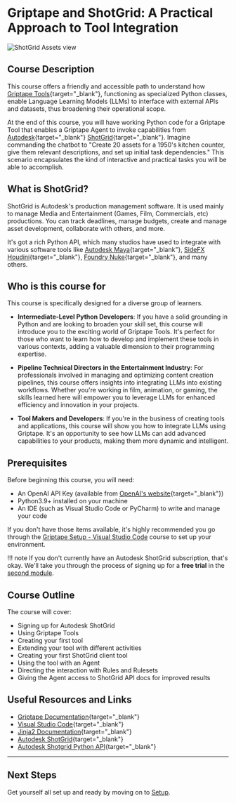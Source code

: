 # Griptape and ShotGrid: A Practical Approach to Tool Integration
![ShotGrid Assets view](assets/img/shotgrid_assets.png)

## Course Description
This course offers a friendly and accessible path to understand how [Griptape Tools](https://docs.griptape.ai/latest/griptape-tools/){target="_blank"}, functioning as specialized Python classes, enable Language Learning Models (LLMs) to interface with external APIs and datasets, thus broadening their operational scope.

At the end of this course, you will have working Python code for a Griptape Tool that enables a Griptape Agent to invoke capabilities from [Autodesk](https://www.shotgridsoftware.com/){target="_blank"} [ShotGrid](https://www.shotgridsoftware.com/){target="_blank"}. Imagine commanding the chatbot to "Create 20 assets for a 1950's kitchen counter, give them relevant descriptions, and set up initial task dependencies." This scenario encapsulates the kind of interactive and practical tasks you will be able to accomplish. 

## What is ShotGrid?
ShotGrid is Autodesk's production management software. It is used mainly to manage Media and Entertainment (Games, Film, Commercials, etc) productions. You can track deadlines, manage budgets, create and manage asset development, collaborate with others, and more. 

It's got a rich Python API, which many studios have used to integrate with various software tools like [Autodesk Maya](https://www.autodesk.com/za/products/maya/overview-dts){target="_blank"}, [SideFX Houdini](https://www.sidefx.com/products/houdini/){target="_blank"}, [Foundry Nuke](https://www.foundry.com/products/nuke-family/nuke){target="_blank"}, and many others.


## Who is this course for
This course is specifically designed for a diverse group of learners.

* **Intermediate-Level Python Developers**: If you have a solid grounding in Python and are looking to broaden your skill set, this course will introduce you to the exciting world of Griptape Tools. It's perfect for those who want to learn how to develop and implement these tools in various contexts, adding a valuable dimension to their programming expertise.

* **Pipeline Technical Directors in the Entertainment Industry**: For professionals involved in managing and optimizing content creation pipelines, this course offers insights into integrating LLMs into existing workflows. Whether you're working in film, animation, or gaming, the skills learned here will empower you to leverage LLMs for enhanced efficiency and innovation in your projects.

* **Tool Makers and Developers**: If you're in the business of creating tools and applications, this course will show you how to integrate LLMs using Griptape. It's an opportunity to see how LLMs can add advanced capabilities to your products, making them more dynamic and intelligent.

## Prerequisites
Before beginning this course, you will need:

- An OpenAI API Key (available from [OpenAI's website](https://beta.openai.com/account/api-keys){target="_blank"})
- Python3.9+ installed on your machine
- An IDE (such as Visual Studio Code or PyCharm) to write and manage your code

If you don't have those items available, it's highly recommended you go through the [Griptape Setup - Visual Studio Code](../../setup/index.md) course to set up your environment.

!!! note 
    If you don't currently have an Autodesk ShotGrid subscription, that's okay. We'll take you through the process of signing up for a **free trial** in the [second module](02_shotgrid.md).

## Course Outline
The course will cover:

* Signing up for Autodesk ShotGrid
* Using Griptape Tools
* Creating your first tool
* Extending your tool with different activities
* Creating your first ShotGrid client tool
* Using the tool with an Agent
* Directing the interaction with Rules and Rulesets
* Giving the Agent access to ShotGrid API docs for improved results

## Useful Resources and Links

- [Griptape Documentation](https://github.com/griptape-ai/griptape){target="_blank"}
- [Visual Studio Code](https://code.visualstudio.com/){target="_blank"}
- [Jinja2 Documentation](https://jinja.palletsprojects.com/en/3.1.x/){target="_blank"}
- [Autodesk ShotGrid](https://www.shotgridsoftware.com/){target="_blank"}
- [Autodesk Shotgrid Python API](https://developers.shotgridsoftware.com/python-api/){target="_blank"}


---
## Next Steps

Get yourself all set up and ready by moving on to [Setup](01_setup.md).

